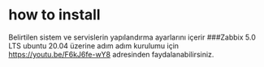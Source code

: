 # how to install
Belirtilen sistem ve servislerin yapılandırma ayarlarını içerir
###Zabbix 5.0 LTS ubuntu 20.04 üzerine adım adım kurulumu için https://youtu.be/F6kJ6fe-wY8 adresinden faydalanabilirsiniz.
